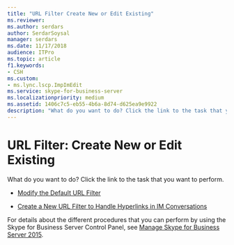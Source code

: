 ```yaml
---
title: "URL Filter Create New or Edit Existing"
ms.reviewer: 
ms.author: serdars
author: SerdarSoysal
manager: serdars
ms.date: 11/17/2018
audience: ITPro
ms.topic: article
f1.keywords:
- CSH
ms.custom:
- ms.lync.lscp.ImpImEdit
ms.service: skype-for-business-server
ms.localizationpriority: medium
ms.assetid: 1406c7c5-eb55-4b6a-8d74-d625ea9e9922
description: "What do you want to do? Click the link to the task that you want to perform."
---
```


# URL Filter: Create New or Edit Existing

What do you want to do? Click the link to the task that you want to perform.

- [Modify the Default URL Filter](/previous-versions/office/lync-server-2013/lync-server-2013-modify-the-default-url-filter)

- [Create a New URL Filter to Handle Hyperlinks in IM Conversations](/previous-versions/office/lync-server-2013/lync-server-2013-create-a-new-url-filter-to-handle-hyperlinks-in-im-conversations)

For details about the different procedures that you can perform by using the Skype for Business Server Control Panel, see [Manage Skype for Business Server 2015](../../manage/manage.md).